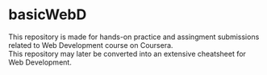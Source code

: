 # basicWebD
This repository is made for hands-on practice and assingment submissions related to Web Development course on Coursera.</br>
This repository may later be converted into an extensive cheatsheet for Web Development.
